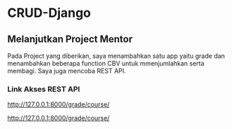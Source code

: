 # CRUD-Django

## Melanjutkan Project Mentor
Pada Project yang diberikan, saya menambahkan satu app yaitu grade dan menambahkan beberapa function CBV untuk mmenjumlahkan serta membagi. Saya juga mencoba REST API.

### Link Akses REST API
http://127.0.0.1:8000/grade/course/


http://127.0.0.1:8000/grade/course/<id>
